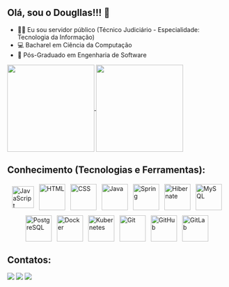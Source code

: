 ## Olá, sou o Dougllas!!! 👋

- 👨‍💻 Eu sou servidor público (Técnico Judiciário - Especialidade: Tecnologia da Informação)
- 💻 Bacharel em Ciência da Computação
- 💾 Pós-Graduado em Engenharia de Software

<a href="https://github.com/anuraghazra/github-readme-stats">
  <img height=200 align="center" src="https://github-readme-stats.vercel.app/api?username=dougllasdiniz91&show_icons=true&theme=merko" />
</a>
<a href="https://github.com/anuraghazra/convoychat">
  <img height=200 align="center" src="https://github-readme-stats.vercel.app/api/top-langs?username=dougllasdiniz91&layout=compact&langs_count=8&card_width=320&show_icons=true&theme=gruvbox" />
</a>

 ## Conhecimento (Tecnologias e Ferramentas):

<div style="
  display: flex;
  flex-wrap: wrap;
  justify-content: center;
  align-items: center;
  gap: 12px;
  margin: 20px 0;
">
  <img alt="JavaScript" height="50" src="https://cdn.jsdelivr.net/gh/devicons/devicon@latest/icons/javascript/javascript-original.svg">
  <img alt="HTML" height="60" src="https://cdn.jsdelivr.net/gh/devicons/devicon@latest/icons/html5/html5-original-wordmark.svg">
  <img alt="CSS" height="60" src="https://cdn.jsdelivr.net/gh/devicons/devicon@latest/icons/css3/css3-original-wordmark.svg">
  <img alt="Java" height="60" src="https://cdn.jsdelivr.net/gh/devicons/devicon@latest/icons/java/java-original-wordmark.svg">
  <img alt="Spring" height="60" src="https://cdn.jsdelivr.net/gh/devicons/devicon@latest/icons/spring/spring-original-wordmark.svg">
  <img alt="Hibernate" height="60" src="https://cdn.jsdelivr.net/gh/devicons/devicon@latest/icons/hibernate/hibernate-original-wordmark.svg">
  <img alt="MySQL" height="60" src="https://cdn.jsdelivr.net/gh/devicons/devicon@latest/icons/mysql/mysql-original-wordmark.svg">
  <img alt="PostgreSQL" height="60" src="https://cdn.jsdelivr.net/gh/devicons/devicon@latest/icons/postgresql/postgresql-original-wordmark.svg">
  <img alt="Docker" height="60" src="https://cdn.jsdelivr.net/gh/devicons/devicon@latest/icons/docker/docker-original-wordmark.svg">
  <img alt="Kubernetes" height="60" src="https://cdn.jsdelivr.net/gh/devicons/devicon@latest/icons/kubernetes/kubernetes-plain-wordmark.svg">
  <img alt="Git" height="60" src="https://cdn.jsdelivr.net/gh/devicons/devicon@latest/icons/git/git-original-wordmark.svg">
  <img alt="GitHub" height="60" src="https://cdn.jsdelivr.net/gh/devicons/devicon@latest/icons/github/github-original-wordmark.svg">
  <img alt="GitLab" height="60" src="https://cdn.jsdelivr.net/gh/devicons/devicon@latest/icons/gitlab/gitlab-original-wordmark.svg">
</div>


  ## Contatos:
 
<div> 
  <a href="https://instagram.com/dougllasdiniz91" target="_blank"><img src="https://img.shields.io/badge/-Instagram-%23E4405F?style=for-the-badge&logo=instagram&logoColor=white" target="_blank"></a>
  <a href = "mailto:dmd.dougllas@gmail.com"><img src="https://img.shields.io/badge/-Gmail-%23333?style=for-the-badge&logo=gmail&logoColor=white" target="_blank"></a>
  <a href="https://www.linkedin.com/in/dougllas-diniz-443075b3" target="_blank"><img src="https://img.shields.io/badge/-LinkedIn-%230077B5?style=for-the-badge&logo=linkedin&logoColor=white" target="_blank"></a> 
  
</div>
